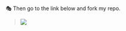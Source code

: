 
🎭 Then go to the link below and fork my repo.


> <a href="https://github.com/whiteshadowofficial/Jessi-WhatsApp-Bot-MD/fork"><img src="https://img.shields.io/badge/Fork-Repo-ff0000?style=for-the-badge&logo=github&logoColor=ff000000&link=https://www.youtube.com/c/BOTINDO" /><br>
